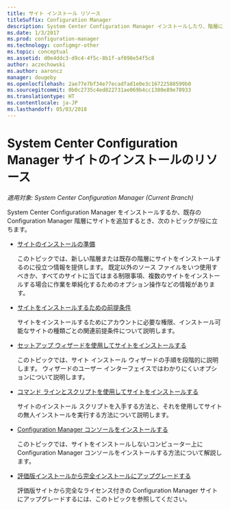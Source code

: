 ```yaml
---
title: サイト インストール リソース
titleSuffix: Configuration Manager
description: System Center Configuration Manager インストールしたり、階層にサイトを追加したりするときに役立つトピックの一覧を確認します。
ms.date: 1/3/2017
ms.prod: configuration-manager
ms.technology: configmgr-other
ms.topic: conceptual
ms.assetid: d0e4ddc3-d9c4-4f5c-8b1f-af098e54f5c8
author: aczechowski
ms.author: aaroncz
manager: dougeby
ms.openlocfilehash: 2ae77e7bf34e77ecadfad1e0e3c16722588599b0
ms.sourcegitcommit: 0b0c2735c4ed822731ae069b4cc1380e89e78933
ms.translationtype: HT
ms.contentlocale: ja-JP
ms.lasthandoff: 05/03/2018
---
```

# <a name="resources-for-installing-system-center-configuration-manager-sites"></a>System Center Configuration Manager サイトのインストールのリソース

*適用対象: System Center Configuration Manager (Current Branch)*

System Center Configuration Manager をインストールするか、既存の Configuration Manager 階層にサイトを追加するとき、次のトピックが役に立ちます。

- [サイトのインストールの準備](prepare-to-install-sites.md)

  このトピックでは、新しい階層または既存の階層にサイトをインストールするのに役立つ情報を提供します。 既定以外のソース ファイルをいつ使用すべきか、すべてのサイトに当てはまる制限事項、複数のサイトをインストールする場合に作業を単純化するためのオプション操作などの情報があります。

- [サイトをインストールするための前提条件](prerequisites-for-installing-sites.md)

  サイトをインストールするためにアカウントに必要な権限、インストール可能なサイトの種類ごとの関連前提条件について説明します。

- [セットアップ ウィザードを使用してサイトをインストールする](use-the-setup-wizard-to-install-sites.md)

  このトピックでは、サイト インストール ウィザードの手順を段階的に説明します。 ウィザードのユーザー インターフェイスではわかりにくいオプションについて説明します。  

- [コマンド ラインとスクリプトを使用してサイトをインストールする](use-a-command-line-to-install-sites.md)

  サイトのインストール スクリプトを入手する方法と、それを使用してサイトの無人インストールを実行する方法について説明します。

- [Configuration Manager コンソールをインストールする](install-consoles.md)

  このトピックでは、サイトをインストールしないコンピューター上に Configuration Manager コンソールをインストールする方法について解説します。

- [評価版インストールから完全インストールにアップグレードする](upgrade-an-evaluation-install-to-a-full-install.md)

  評価版サイトから完全なライセンス付きの Configuration Manager サイトにアップグレードするには、このトピックを参照してください。
